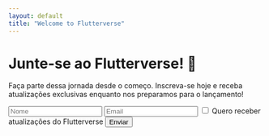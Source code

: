 ```yaml
---
layout: default
title: "Welcome to Flutterverse"
---
```

<div class="form-container">
<h1>Junte-se ao Flutterverse! 🚀</h1>
<p>Faça parte dessa jornada desde o começo. Inscreva-se hoje e receba atualizações exclusivas enquanto nos preparamos para o lançamento!</p>
<form id="myForm" action="https://script.google.com/macros/s/AKfycbxUxNPgT-frXjtMhcajStBNeW1T56J1NHEInwID4P4r1QaUqx20a14lSaBjx45jiZyS/exec" method="POST">
  <input type="text" name="entry.1579886999" placeholder="Nome" required> <!-- Nome -->
  <input type="email" name="entry.407097177" placeholder="Email" required> <!-- Email -->
  <label>
    <input type="checkbox" name="entry.1022838897" value="Quero receber atualizações do Flutterverse"> Quero receber atualizações do Flutterverse <!-- Radio Button -->
  </label>
  <input type="submit" value="Enviar">
</form>
</div>

<script>
  document.getElementById("myForm").addEventListener("submit", function(event) {
    event.preventDefault(); 

    var formData = new FormData(this);

    fetch(this.action, {
      method: "POST",
      body: formData,
      mode: "no-cors"
    }).then(response => {
        window.location.href = "/finish";
    });
    
    
  });
</script>